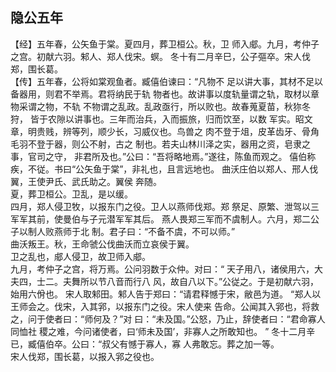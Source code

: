 ## 隐公五年

【经】五年春，公矢鱼于棠。夏四月，葬卫桓公。秋，卫
师入郕。九月，考仲子之宫。初献六羽。邾人、郑人伐宋。螟。
冬十有二月辛巳，公子彄卒。宋人伐郑，围长葛。  
【传】五年春，公将如棠观鱼者。臧僖伯谏曰：“凡物不
足以讲大事，其材不足以备器用，则君不举焉。君将纳民于轨
物者也。故讲事以度轨量谓之轨，取材以章物采谓之物，不轨
不物谓之乱政。乱政亟行，所以败也。故春蒐夏苗，秋狝冬狩，
皆于农隙以讲事也。三年而治兵，入而振旅，归而饮至，以数
军实。昭文章，明贵贱，辨等列，顺少长，习威仪也。鸟兽之
肉不登于俎，皮革齿牙、骨角毛羽不登于器，则公不射，古之
制也。若夫山林川泽之实，器用之资，皂隶之事，官司之守，
非君所及也。”公曰：“吾将略地焉。”遂往，陈鱼而观之。
僖伯称疾，不従。书曰“公矢鱼于棠”，非礼也，且言远地也。
曲沃庄伯以郑人、邢人伐翼，王使尹氏、武氏助之。翼侯
奔随。  
夏，葬卫桓公。卫乱，是以缓。  
四月，郑人侵卫牧，以报东门之役。卫人以燕师伐郑。郑
祭足、原繁、泄驾以三军军其前，使曼伯与子元潜军军其后。
燕人畏郑三军而不虞制人。六月，郑二公子以制人败燕师于北
制。君子曰：“不备不虞，不可以师。”  
曲沃叛王。秋，王命虢公伐曲沃而立哀侯于翼。  
卫之乱也，郕人侵卫，故卫师入郕。  
九月，考仲子之宫，将万焉。公问羽数于众仲。对曰：“
天子用八，诸侯用六，大夫四，士二。夫舞所以节八音而行八
风，故自八以下。”公従之。于是初献六羽，始用六佾也。
宋人取邾田。邾人告于郑曰：“请君释憾于宋，敝邑为道。
“郑人以王师会之。伐宋，入其郛，以报东门之役。宋人使来
告命。公闻其入郛也，将救之，问于使者曰：“师何及？”对
曰：“未及国。”公怒，乃止，辞使者曰：“君命寡人同恤社
稷之难，今问诸使者，曰‘师未及国’，非寡人之所敢知也。 ”
冬十二月辛已，臧僖伯卒。公曰：“叔父有憾于寡人，寡
人弗敢忘。葬之加一等。  
宋人伐郑，围长葛，以报入郛之役也。  

